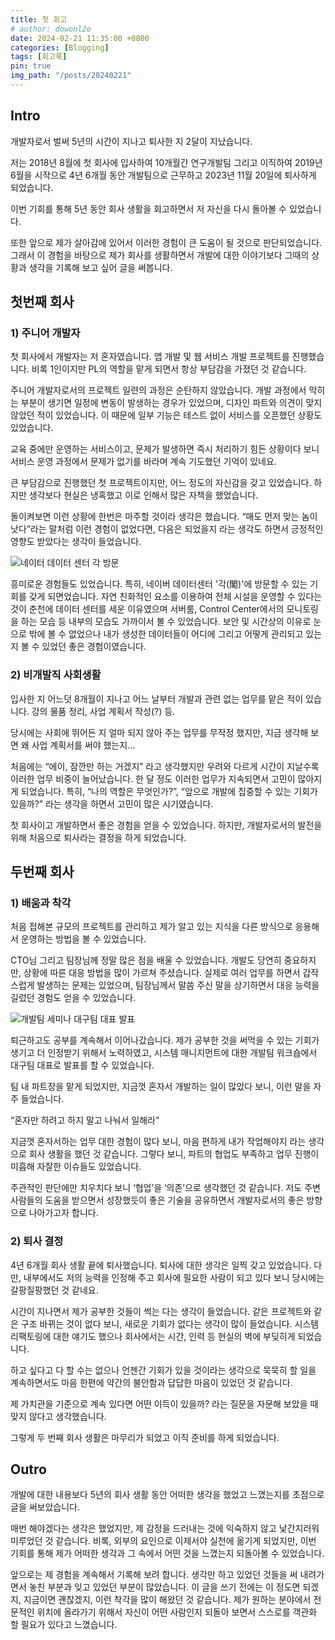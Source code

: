 ```yaml
---
title: 첫 회고
# author: dowonl2e
date: 2024-02-21 11:35:00 +0800
categories: [Blogging]
tags: [회고록]
pin: true
img_path: "/posts/20240221"
---
```


## Intro

개발자로서 벌써 5년의 시간이 지나고 퇴사한 지 2달이 지났습니다.

저는 2018년 8월에 첫 회사에 입사하여 10개월간 연구개발팀 그리고 이직하여 2019년 6월을 시작으로 4년 6개월 동안 개발팀으로 근무하고 2023년 11월 20일에 퇴사하게 되었습니다.

이번 기회를 통해 5년 동안 회사 생활을 회고하면서 저 자신을 다시 돌아볼 수 있었습니다.

또한 앞으로 제가 살아감에 있어서 이러한 경험이 큰 도움이 될 것으로 판단되었습니다. 그래서 이 경험을 바탕으로 제가 회사를 생활하면서 개발에 대한 이야기보다 그때의 상황과 생각을 기록해 보고 싶어 글을 써봅니다.

## 첫번째 회사

### 1) 주니어 개발자

첫 회사에서 개발자는 저 혼자였습니다. 앱 개발 및 웹 서비스 개발 프로젝트를 진행했습니다. 비록 1인이지만 PL의 역할을 맡게 되면서 항상 부담감을 가졌던 것 같습니다.

주니어 개발자로서의 프로젝트 일련의 과정은 순탄하지 않았습니다. 개발 과정에서 막히는 부분이 생기면 일정에 변동이 발생하는 경우가 있었으며, 디자인 파트와 의견이 맞지 않았던 적이 있었습니다. 이 때문에 일부 기능은 테스트 없이 서비스를 오픈했던 상황도 있었습니다.

교육 중에만 운영하는 서비스이고, 문제가 발생하면 즉시 처리하기 힘든 상황이다 보니 서비스 운영 과정에서 문제가 없기를 바라며 계속 기도했던 기억이 있네요.

큰 부담감으로 진행했던 첫 프로젝트이지만, 어느 정도의 자신감을 갖고 있었습니다. 하지만 생각보다 현실은 냉혹했고 이로 인해서 많은 자책을 했었습니다.

돌이켜보면 이런 상황에 한번은 마주할 것이라 생각은 했습니다. “매도 먼저 맞는 놈이 낫다”라는 말처럼 이런 경험이 없었다면, 다음은 되었을지 라는 생각도 하면서 긍정적인 영향도 받았다는 생각이 들었습니다.

![네이터 데이터 센터 각 방문]({{site.url}}/assets/img/first/1_naver_datacenter.jpeg)

흥미로운 경험들도 있었습니다. 특히, 네이버 데이터센터 '각(閣)'에 방문할 수 있는 기회를 갖게 되면었습니다. 자연 친화적인 요소를 이용하여 전체 시설을 운영할 수 있다는 것이 춘천에 데이터 센터를 세운 이유였으며 서버룸, Control Center에서의 모니토링을 하는 모습 등 내부의 모습도 가까이서 볼 수 있었습니다. 보안 및 시간상의 이유로 눈으로 밖에 볼 수 없었으나 내가 생성한 데이터들이 어디에 그리고 어떻게 관리되고 있는지 볼 수 있었던 좋은 경험이였습니다.

### 2) 비개발직 사회생활

입사한 지 어느덧 8개월이 지나고 어느 날부터 개발과 관련 없는 업무를 맡은 적이 있습니다. 강의 물품 정리, 사업 계획서 작성(?) 등.

당시에는 사회에 뛰어든 지 얼마 되지 않아 주는 업무를 무작정 했지만, 지금 생각해 보면 왜 사업 계획서를 써야 했는지…

처음에는 “에이, 잠깐만 하는 거겠지” 라고 생각했지만 우려와 다르게 시간이 지날수록 이러한 업무 비중이 늘어났습니다. 한 달 정도 이러한 업무가 지속되면서 고민이 많아지게 되었습니다. 특히, “나의 역할은 무엇인가?”, “앞으로 개발에 집중할 수 있는 기회가 있을까?” 라는 생각을 하면서 고민이 많은 시기였습니다.

첫 회사이고 개발하면서 좋은 경험을 얻을 수 있었습니다. 하지만, 개발자로서의 발전을 위해 처음으로 퇴사라는 결정을 하게 되었습니다.

## 두번째 회사

### 1) 배움과 착각

처음 접해본 규모의 프로젝트를 관리하고 제가 알고 있는 지식을 다른 방식으로 응용해서 운영하는 방법을 볼 수 있었습니다.

CTO님 그리고 팀장님께 정말 많은 점을 배울 수 있었습니다. 개발도 당연히 중요하지만, 상황에 따른 대응 방법을 많이 가르쳐 주셨습니다. 실제로 여러 업무를 하면서 갑작스럽게 발생하는 문제는 있었으며, 팀장님께서 말씀 주신 말을 상기하면서 대응 능력을 길렀던 경험도 얻을 수 있었습니다.

![개발팀 세미나 대구팀 대표 발표]({{site.url}}/assets/img/first/2_seminar.png)

퇴근하고도 공부를 계속해서 이어나갔습니다. 제가 공부한 것을 써먹을 수 있는 기회가 생기고 더 인정받기 위해서 노력하였고, 시스템 매니지먼트에 대한 개발팀 워크숍에서 대구팀 대표로 발표를 할 수 있었습니다.

팀 내 파트장을 맡게 되었지만, 지금껏 혼자서 개발하는 일이 많았다 보니, 이런 말을 자주 들었습니다.

“혼자만 하려고 하지 말고 나눠서 일해라”

지금껏 혼자서하는 업무 대한 경험이 많다 보니, 마음 편하게 내가 작업해야지 라는 생각으로 회사 생활을 했던 것 같습니다. 그렇다 보니, 파트의 협업도 부족하고 업무 진행이 미흡해 자잘한 이슈들도 있었습니다.

주관적인 판단에만 치우치다 보니 ‘협업’을 ‘의존’으로 생각했던 것 같습니다. 저도 주변 사람들의 도움을 받으면서 성장했듯이 좋은 기술을 공유하면서 개발자로서의 좋은 방향으로 나아가고자 합니다.

### 2) 퇴사 결정

4년 6개월 회사 생활 끝에 퇴사했습니다. 퇴사에 대한 생각은 일찍 갖고 있었습니다. 다만, 내부에서도 저의 능력을 인정해 주고 회사에 필요한 사람이 되고 있다 보니 당시에는 갈팡질팡했던 것 같네요.

시간이 지나면서 제가 공부한 것들이 썩는 다는 생각이 들었습니다. 같은 프로젝트와 같은 구조 바뀌는 것이 없다 보니, 새로운 기회가 없다는 생각이 많이 들었습니다. 시스템 리팩토링에 대한 얘기도 했으나 회사에서는 시간, 인력 등 현실의 벽에 부딪히게 되었습니다.

하고 싶다고 다 할 수는 없으나 언젠간 기회가 있을 것이라는 생각으로 묵묵히 할 일을 계속하면서도 마음 한편에 약간의 불안함과 답답한 마음이 있었던 것 같습니다.

제 가치관을 기준으로 계속 있다면 어떤 이득이 있을까? 라는 질문을 자문해 보았을 때 맞지 않다고 생각했습니다.

그렇게 두 번째 회사 생활은 마무리가 되었고 이직 준비를 하게 되었습니다.

## Outro

개발에 대한 내용보다 5년의 회사 생활 동안 어떠한 생각을 했었고 느꼈는지를 초점으로 글을 써보았습니다.

매번 해야겠다는 생각은 했었지만, 제 감정을 드러내는 것에 익숙하지 않고 낯간지러워 미루었던 것 같습니다. 비록, 외부의 요인으로 이제서야 실천에 옮기게 되었지만, 이번 기회를 통해 제가 어떠한 생각과 그 속에서 어떤 것을 느꼈는지 되돌아볼 수 있었습니다.

앞으로는 제 경험을 계속해서 기록해 보려 합니다. 생각만 하고 있었던 것들을 써 내려가면서 놓친 부분과 잊고 있었던 부분이 많았습니다. 이 글을 쓰기 전에는 이 정도면 되겠지, 지금이면 괜찮겠지, 이런 착각을 많이 해왔던 것 같습니다. 제가 원하는 분야에서 전문적인 위치에 올라가기 위해서 자신이 어떤 사람인지 되돌아 보면서 스스로를 객관화 할 필요가 있다고 느꼈습니다.
